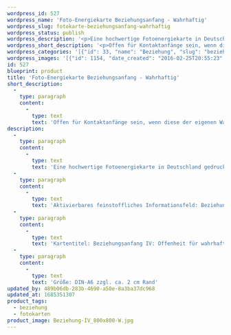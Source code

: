 ```yaml
---
wordpress_id: 527
wordpress_name: 'Foto-Energiekarte Beziehungsanfang - Wahrhaftig'
wordpress_slug: fotokarte-beziehungsanfang-wahrhaftig
wordpress_status: publish
wordpress_description: '<p>Eine hochwertige Fotoenergiekarte in Deutschland gedruckt und in Handarbeit laminiert.  Sie ist in Postkartengröße (DIN-A6) gut zu transportieren und kann auch auf den Körper aufgelegt werden.</p><p>Aktivierbares feinstoffliches Informationsfeld: Beziehung - Beziehungsanfang - Offenheit - In Kontakt gehen - Ehrlichkeit  - Wahrheit - Aktion - Kommunikation: Bereitschaft, im Kontakt mit sich und mit anderen Personen zu gehen, soweit dies auf einer wahrhaftigen Basis geschieht. Kontaktbeginn in Klahrheit über die eigene Wahrheit hierüber. Stimmige Kommunikation, Aktion bzw. Reaktion. Toleranz, Offenheit, Akzeptanz und Klahrheit. Sich kar über die eigenen Bedürfnisse in Kontakten sein und diese auf stimmig Art realisieren (dies kann gegebenenfalls auch bedeuten, nicht in einen Kontakt zu gehen).</p><p>Kartentitel: Beziehungsanfang IV: Offenheit für wahrhaftige Kontakte. Reihe: Beziehung. Schwingung: Grün</p><p>Größe: DIN-A6 zzgl. ca. 2 cm Rand<br />Andere Formate sind individuell für Sie innerhalb weniger Tage herstellbar. Bitte kontaktieren Sie uns hierfür unter <a href="mailto:info@elvedenverlag.de">info@elvedenverlag.de</a>.</p><p><a href="https://my.feenbaum.de/anwendung-energiebilder-foto-laminiert/">Anwendungshinweise</a>      <a href="https://my.feenbaum.de/produktinformationen-fotokarten/">Produktinformationen</a></p>'
wordpress_short_description: '<p>Offen für Kontaktanfänge sein, wenn diese der eigenen Wahrheit entspricht<br /><em>Hinweis: Das Wasserzeichen „Elveden Verlag Energiebild“ wird nicht mit gedruckt</em></p>'
wordpress_categories: '[{"id": 33, "name": "Beziehung", "slug": "beziehung"}, {"id": 23, "name": "Fotokarten", "slug": "fotokarten"}]'
wordpress_images: '[{"id": 1154, "date_created": "2016-02-25T20:55:23", "date_created_gmt": "2016-02-25T18:55:23", "date_modified": "2016-02-25T20:55:23", "date_modified_gmt": "2016-02-25T18:55:23", "src": "https://my.feenbaum.de/wp-content/uploads/2016/02/Beziehung-IV_800x800-W.jpg", "name": "Beziehung-IV_800x800-W", "alt": ""}]'
id: 527
blueprint: product
title: 'Foto-Energiekarte Beziehungsanfang - Wahrhaftig'
short_description:
  -
    type: paragraph
    content:
      -
        type: text
        text: 'Offen für Kontaktanfänge sein, wenn diese der eigenen Wahrheit entspricht'
description:
  -
    type: paragraph
    content:
      -
        type: text
        text: 'Eine hochwertige Fotoenergiekarte in Deutschland gedruckt und in Handarbeit laminiert.  Sie ist in Postkartengröße (DIN-A6) gut zu transportieren und kann auch auf den Körper aufgelegt werden.'
  -
    type: paragraph
    content:
      -
        type: text
        text: 'Aktivierbares feinstoffliches Informationsfeld: Beziehung - Beziehungsanfang - Offenheit - In Kontakt gehen - Ehrlichkeit  - Wahrheit - Aktion - Kommunikation: Bereitschaft, im Kontakt mit sich und mit anderen Personen zu gehen, soweit dies auf einer wahrhaftigen Basis geschieht. Kontaktbeginn in Klahrheit über die eigene Wahrheit hierüber. Stimmige Kommunikation, Aktion bzw. Reaktion. Toleranz, Offenheit, Akzeptanz und Klahrheit. Sich kar über die eigenen Bedürfnisse in Kontakten sein und diese auf stimmig Art realisieren (dies kann gegebenenfalls auch bedeuten, nicht in einen Kontakt zu gehen).'
  -
    type: paragraph
    content:
      -
        type: text
        text: 'Kartentitel: Beziehungsanfang IV: Offenheit für wahrhaftige Kontakte. Reihe: Beziehung. Schwingung: Grün'
  -
    type: paragraph
    content:
      -
        type: text
        text: 'Größe: DIN-A6 zzgl. ca. 2 cm Rand'
updated_by: 489b06db-283b-4690-a50e-8a3ba37dc968
updated_at: 1685351307
product_tags:
  - beziehung
  - fotokarten
product_image: Beziehung-IV_800x800-W.jpg
---
```

